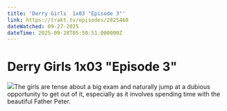 ```yaml
---
title: 'Derry Girls  1x03 "Episode 3"' 
link: https://trakt.tv/episodes/2825468
dateWatched: 09-27-2025
dateTime: 2025-09-28T05:50:51.000000Z
---
```

# Derry Girls  1x03 "Episode 3"

![](https://walter-r2.trakt.tv/images/episodes/002/825/468/screenshots/thumb/8564f455e1.jpg)The girls are tense about a big exam and naturally jump at a dubious opportunity to get out of it, especially as it involves spending time with the beautiful Father Peter.